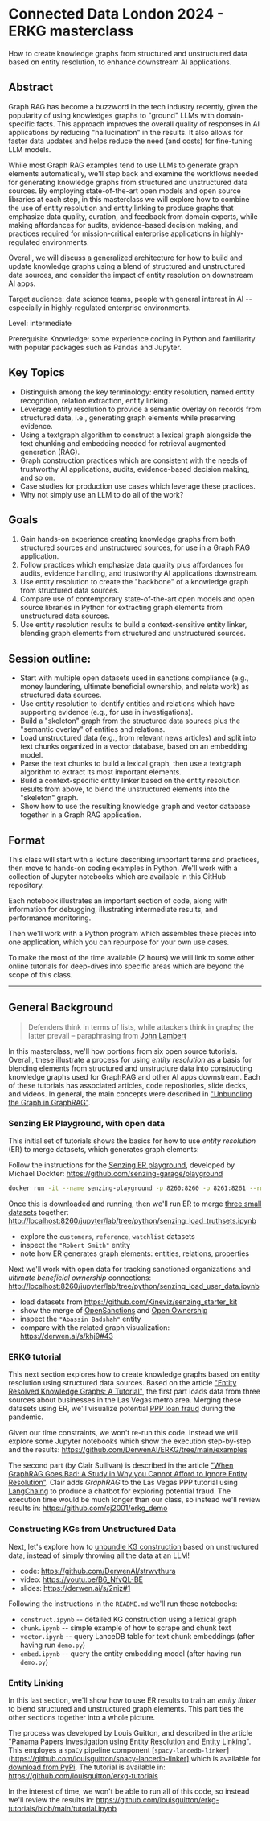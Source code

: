 # Connected Data London 2024 - ERKG masterclass

How to create knowledge graphs from structured and unstructured data
based on entity resolution, to enhance downstream AI applications.


## Abstract

Graph RAG has become a buzzword in the tech industry recently, given
the popularity of using knowledges graphs to "ground" LLMs with
domain-specific facts. This approach improves the overall quality of
responses in AI applications by reducing "hallucination" in the
results. It also allows for faster data updates and helps reduce the
need (and costs) for fine-tuning LLM models.

While most Graph RAG examples tend to use LLMs to generate graph
elements automatically, we'll step back and examine the workflows
needed for generating knowledge graphs from structured and
unstructured data sources. By employing state-of-the-art open models
and open source libraries at each step, in this masterclass we will
explore how to combine the use of entity resolution and entity linking
to produce graphs that emphasize data quality, curation, and feedback
from domain experts, while making affordances for audits,
evidence-based decision making, and practices required for
mission-critical enterprise applications in highly-regulated
environments.

Overall, we will discuss a generalized architecture for how to build
and update knowledge graphs using a blend of structured and
unstructured data sources, and consider the impact of entity
resolution on downstream AI apps.


Target audience: data science teams, people with general interest in AI -- especially in highly-regulated enterprise environments.

Level: intermediate

Prerequisite Knowledge: some experience coding in Python and familiarity with popular packages such as Pandas and Jupyter.


## Key Topics

  * Distinguish among the key terminology: entity resolution, named entity recognition, relation extraction, entity linking.
  * Leverage entity resolution to provide a semantic overlay on records from structured data, i.e., generating graph elements while preserving evidence.
  * Using a textgraph algorithm to construct a lexical graph alongside the text chunking and embedding needed for retrieval augmented generation (RAG).
  * Graph construction practices which are consistent with the needs of trustworthy AI applications, audits, evidence-based decision making, and so on.
  * Case studies for production use cases which leverage these practices.
  * Why not simply use an LLM to do all of the work?


## Goals

  1. Gain hands-on experience creating knowledge graphs from both structured sources and unstructured sources, for use in a Graph RAG application.
  2. Follow practices which emphasize data quality plus affordances for audits, evidence handling, and trustworthy AI applications downstream.
  3. Use entity resolution to create the "backbone" of a knowledge graph from structured data sources.
  4. Compare use of contemporary state-of-the-art open models and open source libraries in Python for extracting graph elements from unstructured data sources.
  5. Use entity resolution results to build a context-sensitive entity linker, blending graph elements from structured and unstructured sources.


## Session outline:

  * Start with multiple open datasets used in sanctions compliance (e.g., money laundering, ultimate beneficial ownership, and relate work) as structured data sources.
  * Use entity resolution to identify entities and relations which have supporting evidence (e.g., for use in investigations).
  * Build a "skeleton" graph from the structured data sources plus the "semantic overlay" of entities and relations.
  * Load unstructured data (e.g., from relevant news articles) and split into text chunks organized in a vector database, based on an embedding model.
  * Parse the text chunks to build a lexical graph, then use a textgraph algorithm to extract its most important elements.
  * Build a context-specific entity linker based on the entity resolution results from above, to blend the unstructured elements into the "skeleton" graph.
  * Show how to use the resulting knowledge graph and vector database together in a Graph RAG application.


## Format

This class will start with a lecture describing important terms and
practices, then move to hands-on coding examples in Python.  We'll
work with a collection of Jupyter notebooks which are available in
this GitHub repository.

Each notebook illustrates an important section of code, along with
information for debugging, illustrating intermediate results, and
performance monitoring.

Then we'll work with a Python program which assembles these pieces
into one application, which you can repurpose for your own use cases.

To make the most of the time available (2 hours) we will link to some
other online tutorials for deep-dives into specific areas which are
beyond the scope of this class.


---


## General Background

> Defenders think in terms of lists, while attackers think in graphs; the latter prevail – paraphrasing from [John Lambert](https://github.com/JohnLaTwC/Shared/blob/master/Defenders%20think%20in%20lists.%20Attackers%20think%20in%20graphs.%20As%20long%20as%20this%20is%20true%2C%20attackers%20win.md)

In this masterclass, we'll how portions from six open source tutorials. Overall, these illustrate a process for using _entity resolution_ as a basis for blending elements from structured and unstructure data into constructing knowledge graphs used for GraphRAG and other AI apps downstream.
Each of these tutorials has associated articles, code repositories, slide decks, and videos. In general, the main concepts were described in
["Unbundling the Graph in GraphRAG"](https://www.oreilly.com/radar/unbundling-the-graph-in-graphrag/).


### Senzing ER Playground, with open data

This initial set of tutorials shows the basics for how to use _entity resolution_ (ER) to merge datasets, which generates graph elements:

Follow the instructions for the [Senzing ER playground](https://senzing.dockter.com/files/presentations/jupyter-sandbox.mp4), developed by Michael Dockter:
<https://github.com/senzing-garage/playground>

```bash
docker run -it --name senzing-playground -p 8260:8260 -p 8261:8261 --rm senzing/playground
```

Once this is downloaded and running, then we'll run ER to merge [three small datasets](https://www.youtube.com/watch?v=mY55S6a9Iok) together:
<http://localhost:8260/jupyter/lab/tree/python/senzing_load_truthsets.ipynb>

  * explore the `customers`, `reference`, `watchlist` datasets
  * inspect the `"Robert Smith"` entity
  * note how ER generates graph elements: entities, relations, properties

Next we'll work with open data for tracking sanctioned organizations and _ultimate beneficial ownership_ connections:
<http://localhost:8260/jupyter/lab/tree/python/senzing_load_user_data.ipynb>

  * load datasets from <https://github.com/Kineviz/senzing_starter_kit>
  * show the merge of [OpenSanctions](https://www.opensanctions.org/) and [Open Ownership](https://www.openownership.org/en/)
  * inspect the `"Abassin Badshah"` entity
  * compare with the related graph visualization: <https://derwen.ai/s/khj9#43>


### ERKG tutorial

This next section explores how to create knowledge graphs based on entity resolution using structured data sources.
Based on the article ["Entity Resolved Knowledge Graphs: A Tutorial"](https://neo4j.com/developer-blog/entity-resolved-knowledge-graphs/), the first part loads data from three sources about businesses in the Las Vegas metro area.
Merging these datasets using ER, we'll visualize potential [PPP loan fraud](https://www.justice.gov/usao-nv/pr/nevada-man-convicted-112-million-covid-19-fraud) during the pandemic.

Given our time constraints, we won't re-run this code.
Instead we will explore some Jupyter notebooks which show the execution step-by-step and the results:
<https://github.com/DerwenAI/ERKG/tree/main/examples>

The second part (by Clair Sullivan) is described in the article ["When GraphRAG Goes Bad: A Study in Why you Cannot Afford to Ignore Entity Resolution"](https://www.linkedin.com/pulse/when-graphrag-goesbad-study-why-you-cannot-afford-ignore-sullivan-7ymnc/).
Clair adds _GraphRAG_ to the Las Vegas PPP tutorial using [LangChaing](https://www.langchain.com/) to produce a chatbot for exploring potential fraud.
The execution time would be much longer than our class, so instead we'll review results in:
<https://github.com/cj2001/erkg_demo>


### Constructing KGs from Unstructured Data

Next, let's explore how to [unbundle KG construction](https://derwen.ai/s/khj9#19) based on unstructured data, instead of simply throwing all the data at an LLM!

  - code: <https://github.com/DerwenAI/strwythura>
  - video: <https://youtu.be/B6_NfvQL-BE>
  - slides: <https://derwen.ai/s/2njz#1>

Following the instructions in the `README.md` we'll run these notebooks:

  * `construct.ipynb` -- detailed KG construction using a lexical graph
  * `chunk.ipynb` -- simple example of how to scrape and chunk text
  * `vector.ipynb` -- query LanceDB table for text chunk embeddings (after having run `demo.py`)
  * `embed.ipynb` -- query the entity embedding model (after having run `demo.py`)


### Entity Linking

In this last section, we'll show how to use ER results to train an _entity linker_ to blend structured and unstructured graph elements.
This part ties the other sections together into a whole picture.

The process was developed by Louis Guitton, and described in the article ["Panama Papers Investigation using Entity Resolution and Entity Linking"](https://guitton.co/posts/entity-resolution-entity-linking).
This employes a `spaCy` pipeline component [`spacy-lancedb-linker`](https://github.com/louisguitton/spacy-lancedb-linker] which is available for [download from PyPi](https://pypi.org/project/spacy-lancedb-linker/).
The tutorial is available in:
<https://github.com/louisguitton/erkg-tutorials>

In the interest of time, we won't be able to run all of this code, so instead we'll review the results in:
<https://github.com/louisguitton/erkg-tutorials/blob/main/tutorial.ipynb>

